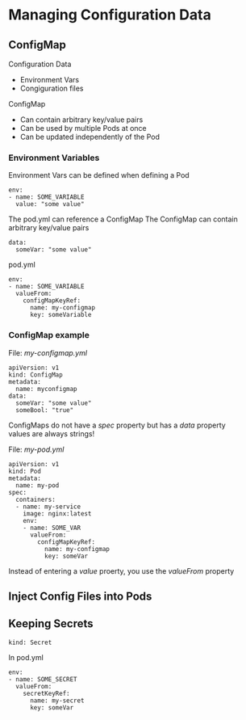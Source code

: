 # Managing Configuration Data

## ConfigMap
Configuration Data
- Environment Vars
- Congiguration files

ConfigMap
- Can contain arbitrary key/value pairs
- Can be used by multiple Pods at once
- Can be updated independently of the Pod

### Environment Variables
Environment Vars can be defined when defining a Pod

    env:
    - name: SOME_VARIABLE
      value: "some value"

The pod.yml can reference a ConfigMap
The ConfigMap can contain arbitrary key/value pairs

    data:
      someVar: "some value"

pod.yml

    env:
    - name: SOME_VARIABLE
      valueFrom:
        configMapKeyRef:
          name: my-configmap
          key: someVariable

### ConfigMap example
File: _my-configmap.yml_

    apiVersion: v1
    kind: ConfigMap
    metadata:
      name: myconfigmap
    data:
      someVar: "some value"
      someBool: "true"

ConfigMaps do not have a _spec_ property but has a _data_ property  
values are always strings!

File: _my-pod.yml_

    apiVersion: v1
    kind: Pod
    metadata:
      name: my-pod
    spec:
      containers:
      - name: my-service
        image: nginx:latest
        env:
        - name: SOME_VAR
          valueFrom:
            configMapKeyRef:
              name: my-configmap
              key: someVar

Instead of entering a _value_ proerty, you use the _valueFrom_ property

## Inject Config Files into Pods

## Keeping Secrets

    kind: Secret

In pod.yml

    env:
    - name: SOME_SECRET
      valueFrom:
        secretKeyRef:
          name: my-secret
          key: someVar


